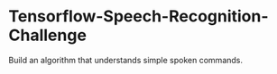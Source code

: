 # Tensorflow-Speech-Recognition-Challenge
Build an algorithm that understands simple spoken commands.
